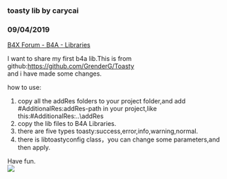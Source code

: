 ### toasty lib by carycai
### 09/04/2019
[B4X Forum - B4A - Libraries](https://www.b4x.com/android/forum/threads/109240/)

I want to share my first b4a lib.This is from github:<https://github.com/GrenderG/Toasty>  
and i have made some changes.  
  
how to use:  
1. copy all the addRes folders to your project folder,and add #AdditionalRes:addRes-path in your project,like this:#AdditionalRes:..\addRes  
2. copy the lib files to B4A Libraries.  
3. there are five types toasty:success,error,info,warning,normal.  
4. there is libtoastyconfig class，you can change some parameters,and then apply.  
  
Have fun.  
![](https://raw.githubusercontent.com/GrenderG/Toasty/master/art/collage.png)
